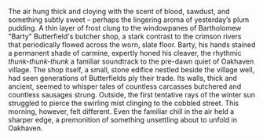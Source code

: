 The air hung thick and cloying with the scent of blood, sawdust, and something subtly sweet – perhaps the lingering aroma of yesterday’s plum pudding.  A thin layer of frost clung to the windowpanes of Bartholomew "Barty" Butterfield's butcher shop, a stark contrast to the crimson rivers that periodically flowed across the worn, slate floor.  Barty, his hands stained a permanent shade of carmine, expertly honed his cleaver, the rhythmic *thunk-thunk-thunk* a familiar soundtrack to the pre-dawn quiet of Oakhaven village.  The shop itself, a small, stone edifice nestled beside the village well, had seen generations of Butterfields ply their trade.  Its walls, thick and ancient, seemed to whisper tales of countless carcasses butchered and countless sausages strung.  Outside, the first tentative rays of the winter sun struggled to pierce the swirling mist clinging to the cobbled street.  This morning, however, felt different. Even the familiar chill in the air held a sharper edge, a premonition of something unsettling about to unfold in Oakhaven.

